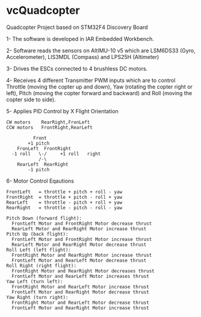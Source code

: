 # vcQuadcopter
Quadcopter Project based on STM32F4 Discovery Board

1- The software is developed in IAR Embedded Workbench.

2- Software reads the sensors on AltIMU-10 v5 which are LSM6DS33 (Gyro, Accelerometer), LIS3MDL (Compass) and LPS25H (Altimeter)

3- Drives the ESCs connected to 4 brushless DC motors.

4- Receives 4 different Transmitter PWM inputs which are to control Throttle (moving the copter up and down), Yaw (rotating the copter right or left), Pitch (moving the copter forward and backward) and Roll (moving the copter side to side).

5- Applies PID Control by X Flight Orientation

	CW motors    RearRight,FronLeft
	CCW motors   FrontRight,RearLeft
	
	          Front
	        +1 pitch
	    FronLeft  FrontRight
	  -1 roll   \-/     +1 roll   right
	            /-\
	    RearLeft  RearRight
	        -1 pitch
			
6- Motor Control Eqautions

    FrontLeft   = throttle + pitch + roll - yaw
    FrontRight  = throttle + pitch - roll + yaw
    RearLeft    = throttle - pitch + roll + yaw
    RearRight   = throttle - pitch - roll - yaw
    
    Pitch Down (forward flight):
      FrontLeft Motor and FrontRight Motor decrease thrust
      RearLeft Motor and RearRight Motor increase thrust
    Pitch Up (back flight):
      FrontLeft Motor and FrontRight Motor increase thrust
      RearLeft Motor and RearRight Motor decrease thrust
    Roll Left (left flight):
      FrontRight Motor and RearRight Motor increase thrust
      FrontLeft Motor and RearLeft Motor decrease thrust
    Roll Right (right flight):
      FrontRight Motor and RearRight Motor decreases thrust
      FrontLeft Motor and RearLeft Motor increases thrust
    Yaw Left (turn left):
      FrontRight Motor and RearLeft Motor increase thrust
      FrontLeft Motor and RearRight Motor decrease thrust
    Yaw Right (turn right):
      FrontRight Motor and RearLeft Motor decrease thrust
      FrontLeft Motor and RearRight Motor increase thrust
